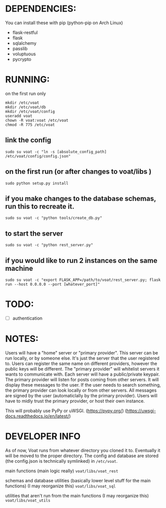 


# DEPENDENCIES:

You can install these with pip (python-pip on Arch Linux)

* flask-restful
* flask
* sqlalchemy
* passlib
* voluptuous
* pycrypto



# RUNNING:
on the first run only

```
mkdir /etc/voat
mkdir /etc/voat/db
mkdir /etc/voat/config
useradd voat
chown -R voat:voat /etc/voat
chmod -R 775 /etc/voat
```

## link the config

```sudo su voat -c "ln -s [absolute_config_path] /etc/voat/config/config.json"```


## on the first run (or after changes to voat/libs )  

```cd /where/ever/voat/libs
sudo python setup.py install

```

## if you make changes to the database schemas, run this to recreate it. 
```
sudo su voat -c "python tools/create_db.py"
```


## to start the server

```sudo su voat -c "python rest_server.py"```

## if you would like to run 2 instances on the same machine

``` 
sudo su voat -c "export FLASK_APP=/path/to/voat/rest_server.py; flask run --host 0.0.0.0 --port [whatever_port]"
```


# TODO:

- [ ] authentication


# NOTES:

Users will have a "home" server or "primary provider". This server can be run locally, or by someone else. It's just the server that the user registered to. Users can register the same name on different providers, however the public keys will be different. The "primary provider" will whitelist servers it wants to communicate with. Each server will have a public/private keypair. The primary provider will listen for posts coming from other servers. It will display these messages to the user. If the user needs to search something, the primary provider can look locally or from other servers. All messages are signed by the user (automaticlally by the primary provider). Users will have to midly trust the primary provider, or host their own instance. 

This will probably use PyPy or uWSGI. (https://pypy.org/) (https://uwsgi-docs.readthedocs.io/en/latest/)


# DEVELOPER INFO

As of now, Voat runs from whatever directory you cloned it to. Eventually it will be moved to the proper directory. The config and database are stored (the config.json is technically symlinked) in `/etc/voat`.


main functions (main logic really)
```voat/libs/voat_rest``` 

schemas and database utilities (basically lower level stuff for the main functions) (I may reorganize this)
```voat/libs/voat_sql``` 

utilities that aren't run from the main functions (I may reorganize this)
```voat/libs/voat_utils```





